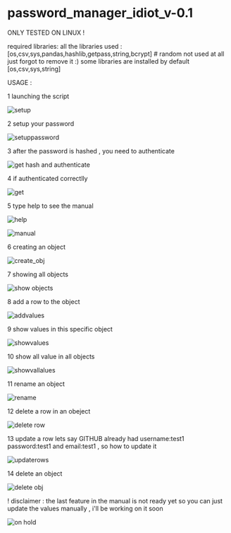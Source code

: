 # password_manager_idiot_v-0.1
ONLY TESTED ON LINUX !



required libraries:
 all the libraries used :[os,csv,sys,pandas,hashlib,getpass,string,bcrypt]  # random not used at all just forgot to remove it :)
 some libraries are installed by default [os,csv,sys,string] 
 

USAGE :

1 launching the script

![setup](https://github.com/AMINEXD33/password_manager_idiot_v-0.1/assets/89471262/3f0a06e7-dcaf-4244-a737-4bdb5561ccef)

2 setup your password 

![setuppassword](https://github.com/AMINEXD33/password_manager_idiot_v-0.1/assets/89471262/b6a7487d-d2d6-4c4b-ac34-dcbb76fd873e)

3 after the password is hashed , you need to authenticate 

![get hash and authenticate](https://github.com/AMINEXD33/password_manager_idiot_v-0.1/assets/89471262/650ee2e3-4a60-4212-8969-7b6dafd9c817)

4 if authenticated correctlly 

![get](https://github.com/AMINEXD33/password_manager_idiot_v-0.1/assets/89471262/a44711ae-ab10-4caf-bcf2-3dbae44d9d28)

5 type help to see the manual 

![help](https://github.com/AMINEXD33/password_manager_idiot_v-0.1/assets/89471262/e0f1a091-f0fb-4705-ad89-c77e800375f5)


![manual](https://github.com/AMINEXD33/password_manager_idiot_v-0.1/assets/89471262/11bc1100-d560-41ea-beac-966b0b758458)

6 creating an object 

![create_obj](https://github.com/AMINEXD33/password_manager_idiot_v-0.1/assets/89471262/8bde7465-8365-4588-b7e3-66ddd5566bad)

7 showing all objects 

![show objects](https://github.com/AMINEXD33/password_manager_idiot_v-0.1/assets/89471262/d1cc54c1-d4ad-48d4-b447-00f62264583f)

8 add a row to the object 

![addvalues](https://github.com/AMINEXD33/password_manager_idiot_v-0.1/assets/89471262/cc0b6030-7f65-45b0-abcc-a8e152fbbd0c)

9 show values in this specific object 

![showvalues](https://github.com/AMINEXD33/password_manager_idiot_v-0.1/assets/89471262/a88d3502-bab2-4932-97d8-333bb04236b0)

10 show all value in all objects

![showvallalues](https://github.com/AMINEXD33/password_manager_idiot_v-0.1/assets/89471262/1a99688a-5b7c-4b43-93cd-8c5751ac79fd)

11 rename an object 

![rename](https://github.com/AMINEXD33/password_manager_idiot_v-0.1/assets/89471262/e3114cbd-4663-45a4-b6f5-ee1311fc9da7)

12 delete a row in an obeject 

![delete row](https://github.com/AMINEXD33/password_manager_idiot_v-0.1/assets/89471262/ae8382dc-06a6-47a2-aacd-f96ba6691e4c)

13 update a row 
  lets say GITHUB already had username:test1 password:test1 and email:test1 , so how to update it 
  
  ![updaterows](https://github.com/AMINEXD33/password_manager_idiot_v-0.1/assets/89471262/120a5585-cffd-433d-afe8-a9240e4c6142)

14 delete an object 

![delete obj](https://github.com/AMINEXD33/password_manager_idiot_v-0.1/assets/89471262/1a8a1840-c90e-411a-950e-d2868f4c5743)




! disclaimer : the last feature in the manual is not ready yet so you can just update the values manually , i'll be working on it soon

![on hold](https://github.com/AMINEXD33/password_manager_idiot_v-0.1/assets/89471262/06e5d6da-1f2f-4d43-9e69-849d9c87efd7)

